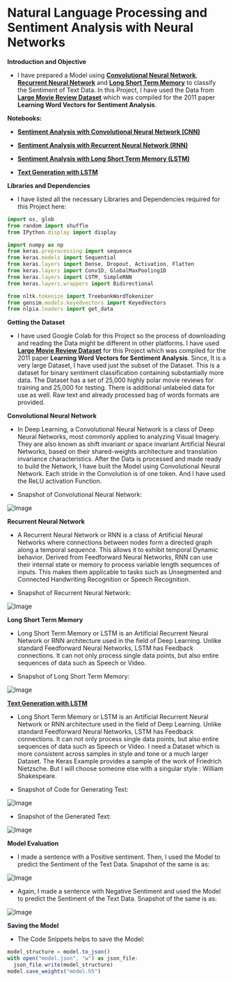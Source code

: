 # **Natural Language Processing and Sentiment Analysis with Neural Networks**

**Introduction and Objective**
- I have prepared a Model using [**Convolutional Neural Network**](https://github.com/ThinamXx/NeuralNetwork__SentimentAnalysis/blob/master/SentimentAnalysis%20with%20CNN.ipynb), [**Recurrent Neural Network**](https://github.com/ThinamXx/NeuralNetwork__SentimentAnalysis/blob/master/SentimentAnalysis%20with%20RNN.ipynb) and [**Long Short Term Memory**](https://github.com/ThinamXx/NeuralNetwork__SentimentAnalysis/blob/master/Sentiment%20Analysis%20with%20LSTM.ipynb) to classify the Sentiment of Text Data. In this Project, I have used the Data from [**Large Movie Review Dataset**](https://ai.stanford.edu/~amaas/data/sentiment/) which was compiled for the 2011 paper **Learning Word Vectors for Sentiment Analysis**.

**Notebooks:**
- [**Sentiment Analysis with Convolutional Neural Network (CNN)**](https://github.com/ThinamXx/NeuralNetwork__SentimentAnalysis/blob/master/SentimentAnalysis%20with%20CNN.ipynb)

- [**Sentiment Analysis with Recurrent Neural Network (RNN)**](https://github.com/ThinamXx/NeuralNetwork__SentimentAnalysis/blob/master/SentimentAnalysis%20with%20RNN.ipynb)

- [**Sentiment Analysis with Long Short Term Memory (LSTM)**](https://github.com/ThinamXx/NeuralNetwork__SentimentAnalysis/blob/master/Sentiment%20Analysis%20with%20LSTM.ipynb)

- [**Text Generation with LSTM**](https://github.com/ThinamXx/NeuralNetwork__SentimentAnalysis/blob/master/Generating%20Text%20with%20LSTM.ipynb)

**Libraries and Dependencies**
- I have listed all the necessary Libraries and Dependencies required for this Project here:

```javascript
import os, glob
from random import shuffle
from IPython.display import display

import numpy as np                                      
from keras.preprocessing import sequence                
from keras.models import Sequential                     
from keras.layers import Dense, Dropout, Activation, Flatten     
from keras.layers import Conv1D, GlobalMaxPooling1D  
from keras.layers import LSTM, SimpleRNN
from keras.layers.wrappers import Bidirectional

from nltk.tokenize import TreebankWordTokenizer         
from gensim.models.keyedvectors import KeyedVectors
from nlpia.loaders import get_data    
```

**Getting the Dataset**
- I have used Google Colab for this Project so the process of downloading and reading the Data might be different in other platforms. I have used [**Large Movie Review Dataset**](https://ai.stanford.edu/~amaas/data/sentiment/) for this Project  which was compiled for the 2011 paper **Learning Word Vectors for Sentiment Analysis**. Since, It is a very large Dataset, I have used just the subset of the Dataset. This is a dataset for binary sentiment classification containing substantially more data. The Dataset has a set of 25,000 highly polar movie reviews for training and 25,000 for testing. There is additional unlabeled data for use as well. Raw text and already processed bag of words formats are provided. 

**Convolutional Neural Network**
- In Deep Learning, a Convolutional Neural Network is a class of Deep Neural Networks, most commonly applied to analyzing Visual Imagery. They are also known as shift invariant or space invariant Artificial Neural Networks, based on their shared-weights architecture and translation invariance characteristics. After the Data is processed and made ready to build the Network, I have built the Model using Convolutional Neural Network. Each stride in the Convolution is of one token. And I have used the ReLU activation Function.

- Snapshot of Convolutional Neural Network:

![Image](https://github.com/ThinamXx/66Days__NaturalLanguageProcessing/blob/master/Images/02.PNG)

**Recurrent Neural Network**
- A Recurrent Neural Network or RNN is a class of Artificial Neural Networks where connections between nodes form a directed graph along a temporal sequence. This allows it to exhibit temporal Dynamic behavior. Derived from Feedforward Neural Networks, RNN can use their internal state or memory to process variable length sequences of inputs. This makes them applicable to tasks such as Unsegmented and Connected Handwriting Recognition or Speech Recognition.

- Snapshot of Recurrent Neural Network:

![Image](https://github.com/ThinamXx/66Days__NaturalLanguageProcessing/blob/master/Images/Day%2029.PNG)

**Long Short Term Memory**
- Long Short Term Memory or LSTM is an Artificial Recurrent Neural Network or RNN architecture used in the field of Deep Learning. Unlike standard Feedforward Neural Networks, LSTM has Feedback connections. It can not only process single data points, but also entire sequences of data such as Speech or Video.

- Snapshot of Long Short Term Memory:

![Image](https://github.com/ThinamXx/66Days__NaturalLanguageProcessing/blob/master/Images/Day%2030.PNG)

[**Text Generation with LSTM**](https://github.com/ThinamXx/NeuralNetwork__SentimentAnalysis/blob/master/Generating%20Text%20with%20LSTM.ipynb)
- Long Short Term Memory or LSTM is an Artificial Recurrent Neural Network or RNN architecture used in the field of Deep Learning. Unlike standard Feedforward Neural Networks, LSTM has Feedback connections. It can not only process single data points, but also entire sequences of data such as Speech or Video. I need a Dataset which is more consistent across samples in style and tone or a much larger Dataset. The Keras Example provides a sample of the work of Friedrich Nietzsche. But I will choose someone else with a singular style : William Shakespeare.

- Snapshot of Code for Generating Text:

![Image](https://github.com/ThinamXx/66Days__NaturalLanguageProcessing/blob/master/Images/31a.PNG)

- Snapshot of the Generated Text:

![Image](https://github.com/ThinamXx/66Days__NaturalLanguageProcessing/blob/master/Images/31b.PNG)

**Model Evaluation**
- I made a sentence with a Positive sentiment. Then, I used the Model to predict the Sentiment of the Text Data. Snapshot of the same is as:

![Image](https://github.com/ThinamXx/66Days__NaturalLanguageProcessing/blob/master/Images/O3.PNG)

- Again, I made a sentence with Negative Sentiment  and used the Model to predict the Sentiment of the Text Data. Snapshot of the same is as:

![Image](https://github.com/ThinamXx/66Days__NaturalLanguageProcessing/blob/master/Images/O4.PNG)

**Saving the Model**
- The Code Snippets helps to save the Model:

```javascript
model_structure = model.to_json()                            
with open("model.json", "w") as json_file:
  json_file.write(model_structure)
model.save_weights("model.h5")
```

